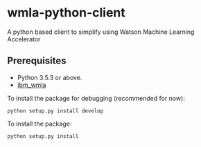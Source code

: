 # wmla-python-client
A python based client to simplify using Watson Machine Learning Accelerator 

## Prerequisites

* Python 3.5.3 or above.
* [ibm_wmla](https://github.ibm.com/anz-tech-garage/wmla-python-sdk)

To install the package for debugging (recommended for now):

```
python setup.py install develop
```

To install the package:

```
python setup.py install
```
